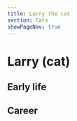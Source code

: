 ```yaml
---
title: Larry the cat
section: Cats
showPageNav: true
---
```


# Larry (cat)

## Early life

## Career
